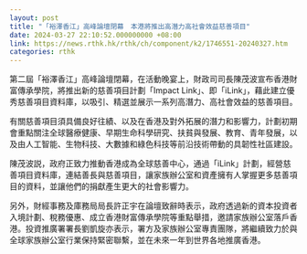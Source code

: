 ```yaml
---
layout: post
title: "「裕澤香江」高峰論壇閉幕　本港將推出高潛力高社會效益慈善項目"
date: 2024-03-27 22:10:52.000000000 +08:00
link: https://news.rthk.hk/rthk/ch/component/k2/1746551-20240327.htm
categories: rthk
---
```


第二屆「裕澤香江」高峰論壇閉幕，在活動晚宴上，財政司司長陳茂波宣布香港財富傳承學院，將推出新的慈善項目計劃「Impact Link」、即「iLink」，藉此建立優秀慈善項目資料庫，以吸引、精選並展示一系列高潛力、高社會效益的慈善項目。

有關慈善項目須具備良好往績、以及在香港及對外拓展的潛力和影響力，計劃初期會重點關注全球醫療健康、早期生命科學研究、扶貧與發展、教育、青年發展，以及由人工智能、生物科技、大數據和綠色科技等前沿技術帶動的具韌性社區建設。

陳茂波説，政府正致力推動香港成為全球慈善中心，通過「iLink」計劃，經營慈善項目資料庫，連結善長與慈善項目，讓家族辦公室和資產擁有人掌握更多慈善項目的資料，並讓他們的捐獻產生更大的社會影響力。

另外，財經事務及庫務局局長許正宇在論壇致辭時表示，政府透過新的資本投資者入境計劃、稅務優惠、成立香港財富傳承學院等重點舉措，邀請家族辦公室落戶香港。投資推廣署署長劉凱旋亦表示，署方及家族辦公室專責團隊，將繼續致力於與全球家族辦公室行業保持緊密聯繫，並在未來一年到世界各地推廣香港。
